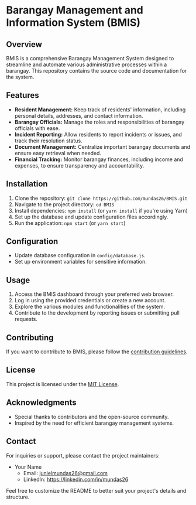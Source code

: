 # Barangay Management and Information System (BMIS)

## Overview

BMIS is a comprehensive Barangay Management System designed to streamline and automate various administrative processes within a barangay. This repository contains the source code and documentation for the system.

## Features

- **Resident Management:** Keep track of residents' information, including personal details, addresses, and contact information.
- **Barangay Officials:** Manage the roles and responsibilities of barangay officials with ease.
- **Incident Reporting:** Allow residents to report incidents or issues, and track their resolution status.
- **Document Management:** Centralize important barangay documents and ensure easy retrieval when needed.
- **Financial Tracking:** Monitor barangay finances, including income and expenses, to ensure transparency and accountability.

## Installation

1. Clone the repository: `git clone https://github.com/mundas26/BMIS.git`
2. Navigate to the project directory: `cd BMIS`
3. Install dependencies: `npm install` (or `yarn install` if you're using Yarn)
4. Set up the database and update configuration files accordingly.
5. Run the application: `npm start` (or `yarn start`)

## Configuration

- Update database configuration in `config/database.js`.
- Set up environment variables for sensitive information.

## Usage

1. Access the BMIS dashboard through your preferred web browser.
2. Log in using the provided credentials or create a new account.
3. Explore the various modules and functionalities of the system.
4. Contribute to the development by reporting issues or submitting pull requests.

## Contributing

If you want to contribute to BMIS, please follow the [contribution guidelines](CONTRIBUTING.md).

## License

This project is licensed under the [MIT License](LICENSE.md).

## Acknowledgments

- Special thanks to contributors and the open-source community.
- Inspired by the need for efficient barangay management systems.

## Contact

For inquiries or support, please contact the project maintainers:

- Your Name
  - Email: junielmundas26@gmail.com
  - LinkedIn: https://linkedin.com/in/mundas26

Feel free to customize the README to better suit your project's details and structure.
